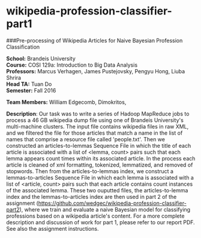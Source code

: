 # wikipedia-profession-classifier-part1
###Pre-processing of Wikipedia Articles for Naive Bayesian Profession Classification

**School:** Brandeis University  
**Course:** COSI 129a: Introduction to Big Data Analysis  
**Professors:** Marcus Verhagen, James Pustejovsky, Pengyu Hong, Liuba Shrira  
**Head TA:** Tuan Do  
**Semester:** Fall 2016  

**Team Members:** William Edgecomb, Dimokritos, 

**Description**: Our task was to write a series of Hadoop MapReduce jobs to process a 46 GB wikipedia dump file using one of Brandeis University's multi-machine clusters. The input file contains wikipedia files in raw XML, and we filtered the file for those articles that match a name in the list of names that comprise a resource file called 'people.txt'. Then we constructed an articles-to-lemmas Sequence File in which the title of each article is associated with a list of \<lemma, count\> pairs such that each lemma appears count times within its associated article. In the process each article is cleaned of xml formatting, tokenized, lemmatized, and removed of stopwords. Then from the articles-to-lemmas index, we construct a lemmas-to-articles Sequence File in which each lemma is associated with a list of \<article, count\> pairs such that each article contains count instances of the associated lemma. These two ouputted files, the articles-to-lemma index and the lemmas-to-articles index are then used in part 2 of the assignment (https://github.com/wedgec/wikipedia-profession-classifier-part2), where we train and evaluate a naive Bayesian model for classifying professions based on a wikipedia article's content. For a more complete description and discussion of work for part 1, please refer to our report PDF. See also the assignment instructions. 

